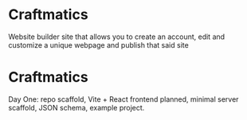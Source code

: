 # Craftmatics
Website builder site that allows you to create an account, edit and customize a unique webpage and publish that said site
# Craftmatics
Day One: repo scaffold, Vite + React frontend planned, minimal server scaffold, JSON schema, example project.